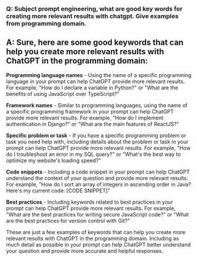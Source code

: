 ### Q: Subject prompt engineering,  what are good key words for creating more relevant results with chatgpt. Give examples from programming domain.

## A: Sure, here are some good keywords that can help you create more relevant results with ChatGPT in the programming domain:

**Programming language names** - Using the name of a specific programming language in your prompt can help ChatGPT provide more relevant results. For example, "How do I declare a variable in Python?" or "What are the benefits of using JavaScript over TypeScript?"

**Framework names** - Similar to programming languages, using the name of a specific programming framework in your prompt can help ChatGPT provide more relevant results. For example, "How do I implement authentication in Django?" or "What are the main features of ReactJS?"

**Specific problem or task** - If you have a specific programming problem or task you need help with, including details about the problem or task in your prompt can help ChatGPT provide more relevant results. For example, "How do I troubleshoot an error in my SQL query?" or "What's the best way to optimize my website's loading speed?"

**Code snippets** - Including a code snippet in your prompt can help ChatGPT understand the context of your question and provide more relevant results. For example, "How do I sort an array of integers in ascending order in Java? Here's my current code: [CODE SNIPPET]"

**Best practices** - Including keywords related to best practices in your prompt can help ChatGPT provide more relevant results. For example, "What are the best practices for writing secure JavaScript code?" or "What are the best practices for version control with Git?"

These are just a few examples of keywords that can help you create more relevant results with ChatGPT in the programming domain. Including as much detail as possible in your prompt can help ChatGPT better understand your question and provide more accurate and helpful responses.
